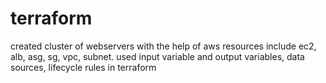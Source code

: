 # terraform

created cluster of webservers with the help of aws resources include ec2, alb, asg, sg, vpc, subnet.
used input variable and output variables, data sources, lifecycle rules in terraform
